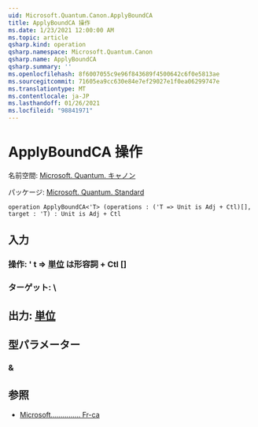 ```yaml
---
uid: Microsoft.Quantum.Canon.ApplyBoundCA
title: ApplyBoundCA 操作
ms.date: 1/23/2021 12:00:00 AM
ms.topic: article
qsharp.kind: operation
qsharp.namespace: Microsoft.Quantum.Canon
qsharp.name: ApplyBoundCA
qsharp.summary: ''
ms.openlocfilehash: 8f6007055c9e96f843689f4500642c6f0e5813ae
ms.sourcegitcommit: 71605ea9cc630e84e7ef29027e1f0ea06299747e
ms.translationtype: MT
ms.contentlocale: ja-JP
ms.lasthandoff: 01/26/2021
ms.locfileid: "98841971"
---
```

# <a name="applyboundca-operation"></a>ApplyBoundCA 操作

名前空間: [Microsoft. Quantum. キャノン](xref:Microsoft.Quantum.Canon)

パッケージ: [Microsoft. Quantum. Standard](https://nuget.org/packages/Microsoft.Quantum.Standard)




```qsharp
operation ApplyBoundCA<'T> (operations : ('T => Unit is Adj + Ctl)[], target : 'T) : Unit is Adj + Ctl
```


## <a name="input"></a>入力

### <a name="operations--t--unit--is-adj--ctl"></a>操作: ' t => [単位](xref:microsoft.quantum.lang-ref.unit)  は形容詞 + Ctl []




### <a name="target--t"></a>ターゲット: \





## <a name="output--unit"></a>出力: [単位](xref:microsoft.quantum.lang-ref.unit)



## <a name="type-parameters"></a>型パラメーター

### <a name="t"></a>&



## <a name="see-also"></a>参照

- [Microsoft............... Fr-ca](xref:Microsoft.Quantum.Canon.BoundCA)